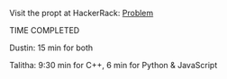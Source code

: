 Visit the propt at HackerRack: [Problem](https://www.hackerrank.com/challenges/max-array-sum/problem?h_l=interview&playlist_slugs%5B%5D=interview-preparation-kit&playlist_slugs%5B%5D=dynamic-programming)

TIME COMPLETED

Dustin: 15 min for both

Talitha: 9:30 min for C++, 6 min for Python & JavaScript
